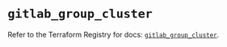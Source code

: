 # `gitlab_group_cluster`

Refer to the Terraform Registry for docs: [`gitlab_group_cluster`](https://registry.terraform.io/providers/gitlabhq/gitlab/17.7.0/docs/resources/group_cluster).
